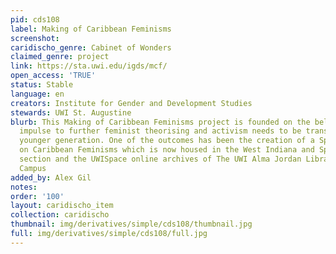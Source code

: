 ```yaml
---
pid: cds108
label: Making of Caribbean Feminisms
screenshot: 
caridischo_genre: Cabinet of Wonders
claimed_genre: project
link: https://sta.uwi.edu/igds/mcf/
open_access: 'TRUE'
status: Stable
language: en
creators: Institute for Gender and Development Studies
stewards: UWI St. Augustine
blurb: This Making of Caribbean Feminisms project is founded on the belief that the
  impulse to further feminist theorising and activism needs to be transmitted to a
  younger generation. One of the outcomes has been the creation of a Special Collection
  on Caribbean Feminisms which is now housed in the West Indiana and Special Collections
  section and the UWISpace online archives of The UWI Alma Jordan Library, St. Augustine
  Campus
added_by: Alex Gil
notes: 
order: '100'
layout: caridischo_item
collection: caridischo
thumbnail: img/derivatives/simple/cds108/thumbnail.jpg
full: img/derivatives/simple/cds108/full.jpg
---
```

